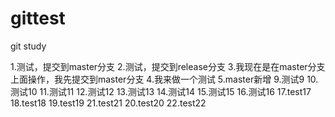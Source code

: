 # gittest
git study

1.测试，提交到master分支
2.测试，提交到release分支
3.我现在是在master分支上面操作，我先提交到master分支
4.我来做一个测试
5.master新增
9.测试9
10.测试10
11.测试11
12.测试12
13.测试13
14.测试14
15.测试15
16.测试16
17.test17
18.test18
19.test19
21.test21
20.test20
22.test22